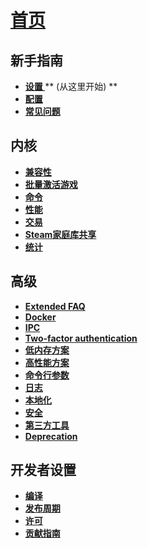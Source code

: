 # **[首页](https://github.com/JustArchi/ArchiSteamFarm/wiki/Home)**

## 新手指南

* **[ 设置 ](https://github.com/JustArchi/ArchiSteamFarm/wiki/Setting-up)**** (从这里开始) **
* **[配置](https://github.com/JustArchi/ArchiSteamFarm/wiki/Configuration)**
* **[常见问题](https://github.com/JustArchi/ArchiSteamFarm/wiki/FAQ)**

## 内核

* **[兼容性](https://github.com/JustArchi/ArchiSteamFarm/wiki/Compatibility)**
* **[批量激活游戏](https://github.com/JustArchi/ArchiSteamFarm/wiki/Background-games-redeemer)**
* **[命令](https://github.com/JustArchi/ArchiSteamFarm/wiki/Commands)**
* **[性能](https://github.com/JustArchi/ArchiSteamFarm/wiki/Performance)**
* **[交易](https://github.com/JustArchi/ArchiSteamFarm/wiki/Trading)**
* **[Steam家庭库共享](https://github.com/JustArchi/ArchiSteamFarm/wiki/Steam-Family-Sharing)**
* **[统计](https://github.com/JustArchi/ArchiSteamFarm/wiki/Statistics)**

## 高级

* **[Extended FAQ](https://github.com/JustArchi/ArchiSteamFarm/wiki/Extended-FAQ)**
* **[Docker](https://github.com/JustArchi/ArchiSteamFarm/wiki/Docker)**
* **[IPC](https://github.com/JustArchi/ArchiSteamFarm/wiki/IPC)**
* **[Two-factor authentication](https://github.com/JustArchi/ArchiSteamFarm/wiki/Two-factor-authentication)**
* **[低内存方案](https://github.com/JustArchi/ArchiSteamFarm/wiki/Low-memory-setup)**
* **[高性能方案](https://github.com/JustArchi/ArchiSteamFarm/wiki/High-performance-setup)**
* **[命令行参数](https://github.com/JustArchi/ArchiSteamFarm/wiki/Command-line-arguments)**
* **[日志](https://github.com/JustArchi/ArchiSteamFarm/wiki/Logging)**
* **[本地化](https://github.com/JustArchi/ArchiSteamFarm/wiki/Localization)**
* **[安全](https://github.com/JustArchi/ArchiSteamFarm/wiki/Security)**
* **[第三方工具](https://github.com/JustArchi/ArchiSteamFarm/wiki/Third-party-tools)**
* **[Deprecation](https://github.com/JustArchi/ArchiSteamFarm/wiki/Deprecation)**

## 开发者设置

* **[编译](https://github.com/JustArchi/ArchiSteamFarm/wiki/Compilation)**
* **[发布周期](https://github.com/JustArchi/ArchiSteamFarm/wiki/Release-cycle)**
* **[许可](https://github.com/JustArchi/ArchiSteamFarm/wiki/License)**
* **[贡献指南](https://github.com/JustArchi/ArchiSteamFarm/blob/master/.github/CONTRIBUTING.md)**